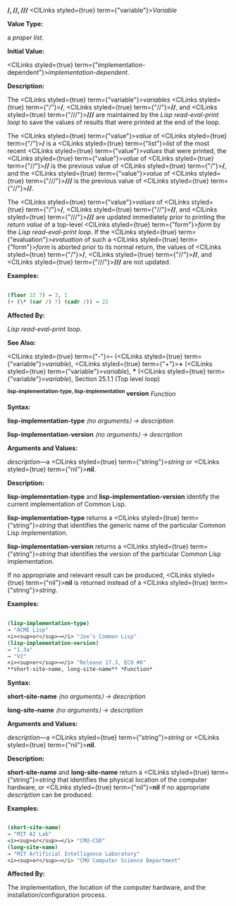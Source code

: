 **/, //, ///** <ClLinks styled={true} term={"variable"}><i>Variable</i></ClLinks> 



**Value Type:** 



a *proper list*. 



**Initial Value:** 



<ClLinks styled={true} term={"implementation-dependent"}><i>implementation-dependent</i></ClLinks>. 



**Description:** 



The <ClLinks styled={true} term={"variable"}><i>variables</i></ClLinks> <ClLinks styled={true} term={"/"}><b>/</b></ClLinks>, <ClLinks styled={true} term={"//"}><b>//</b></ClLinks>, and <ClLinks styled={true} term={"///"}><b>///</b></ClLinks> are maintained by the *Lisp read-eval-print loop* to save the values of results that were printed at the end of the loop. 



The <ClLinks styled={true} term={"value"}><i>value</i></ClLinks> of <ClLinks styled={true} term={"/"}><b>/</b></ClLinks> is a <ClLinks styled={true} term={"list"}><i>list</i></ClLinks> of the most recent <ClLinks styled={true} term={"value"}><i>values</i></ClLinks> that were printed, the <ClLinks styled={true} term={"value"}><i>value</i></ClLinks> of <ClLinks styled={true} term={"//"}><b>//</b></ClLinks> is the previous value of <ClLinks styled={true} term={"/"}><b>/</b></ClLinks>, and the <ClLinks styled={true} term={"value"}><i>value</i></ClLinks> of <ClLinks styled={true} term={"///"}><b>///</b></ClLinks> is the previous value of <ClLinks styled={true} term={"//"}><b>//</b></ClLinks>. 



The <ClLinks styled={true} term={"value"}><i>values</i></ClLinks> of <ClLinks styled={true} term={"/"}><b>/</b></ClLinks>, <ClLinks styled={true} term={"//"}><b>//</b></ClLinks>, and <ClLinks styled={true} term={"///"}><b>///</b></ClLinks> are updated immediately prior to printing the *return value* of a top-level <ClLinks styled={true} term={"form"}><i>form</i></ClLinks> by the *Lisp read-eval-print loop*. If the <ClLinks styled={true} term={"evaluation"}><i>evaluation</i></ClLinks> of such a <ClLinks styled={true} term={"form"}><i>form</i></ClLinks> is aborted prior to its normal return, the values of <ClLinks styled={true} term={"/"}><b>/</b></ClLinks>, <ClLinks styled={true} term={"//"}><b>//</b></ClLinks>, and <ClLinks styled={true} term={"///"}><b>///</b></ClLinks> are not updated. 



**Examples:**
```lisp
 
(floor 22 7) → 3, 1 
(+ (\* (car /) 7) (cadr /)) → 22 

```
**Affected By:** 



*Lisp read-eval-print loop*. 



**See Also:** 



<ClLinks styled={true} term={"-"}><b>-</b></ClLinks> (<ClLinks styled={true} term={"variable"}><i>variable</i></ClLinks>), <ClLinks styled={true} term={"+"}><b>+</b></ClLinks> (<ClLinks styled={true} term={"variable"}><i>variable</i></ClLinks>), **\*** (<ClLinks styled={true} term={"variable"}><i>variable</i></ClLinks>), Section 25.1.1 (Top level loop) 







 



 



<b><sup>lisp-implementation-type, lisp-implementation</sup> version</b> <i>Function</i> 



**Syntax:** 



**lisp-implementation-type** *⟨no arguments⟩ → description* 



**lisp-implementation-version** *⟨no arguments⟩ → description* 



**Arguments and Values:** 



*description*—a <ClLinks styled={true} term={"string"}><i>string</i></ClLinks> or <ClLinks styled={true} term={"nil"}><b>nil</b></ClLinks>. 



**Description:** 



**lisp-implementation-type** and **lisp-implementation-version** identify the current implementation of Common Lisp. 



**lisp-implementation-type** returns a <ClLinks styled={true} term={"string"}><i>string</i></ClLinks> that identifies the generic name of the particular Common Lisp implementation. 



**lisp-implementation-version** returns a <ClLinks styled={true} term={"string"}><i>string</i></ClLinks> that identifies the version of the particular Common Lisp implementation. 



If no appropriate and relevant result can be produced, <ClLinks styled={true} term={"nil"}><b>nil</b></ClLinks> is returned instead of a <ClLinks styled={true} term={"string"}><i>string</i></ClLinks>. 

**Examples:**
```lisp
 
(lisp-implementation-type) 
→ "ACME Lisp" 
<i><sup>or</sup>→</i> "Joe’s Common Lisp" 
(lisp-implementation-version) 
→ "1.3a" 
→ "V2" 
<i><sup>or</sup>→</i> "Release 17.3, ECO #6" 
**short-site-name, long-site-name** *Function* 

```
**Syntax:** 



**short-site-name** *⟨no arguments⟩ → description* 



**long-site-name** *⟨no arguments⟩ → description* 







 



 



**Arguments and Values:** 



*description*—a <ClLinks styled={true} term={"string"}><i>string</i></ClLinks> or <ClLinks styled={true} term={"nil"}><b>nil</b></ClLinks>. 



**Description:** 



**short-site-name** and **long-site-name** return a <ClLinks styled={true} term={"string"}><i>string</i></ClLinks> that identifies the physical location of the computer hardware, or <ClLinks styled={true} term={"nil"}><b>nil</b></ClLinks> if no appropriate *description* can be produced. 



**Examples:**
```lisp

(short-site-name) 
→ "MIT AI Lab" 
<i><sup>or</sup>→</i> "CMU-CSD" 
(long-site-name) 
→ "MIT Artificial Intelligence Laboratory" 
<i><sup>or</sup>→</i> "CMU Computer Science Department" 

```
**Affected By:** 



The implementation, the location of the computer hardware, and the installation/configuration process. 



